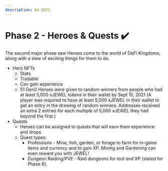 ```yaml
---
description: Q4 2021
---
```


# Phase 2 - Heroes & Quests ✔️

The second major phase saw Heroes come to the world of DeFi Kingdoms, along with a slew of exciting things for them to do.

* Hero NFTs
  * Stats
  * Tradable
  * Can gain experience
  * 51 Gen0 Heroes were given to random winners from people who had at least 5,000 xJEWEL tokens in their wallet by Sept 15, 2021 (A player was required to have at least 5,000 xJEWEL in their wallet to get an entry in the drawing of random winners. Addresses received an extra 2 entries for each multiple of 5,000 xJEWEL they had beyond the first.)
* Quests
  * Heroes can be assigned to quests that will earn them experience and drops.
  * Quest types:
    * Professions - Mine, fish, garden, or forage to farm for in-game items and currency and to gain XP. Mining and Gardening can even reward you with JEWEL!
    * Dungeon Raiding/PVE - Raid dungeons for loot and XP (slated for Phase 6).
